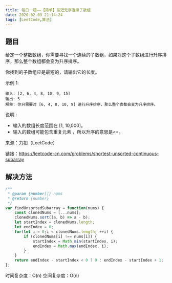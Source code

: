 ```yaml
---
title: 每日一题——【简单】最短无序连续子数组
date: 2020-02-03 21:14:24
tags: [LeetCode,算法]
---
```


## 题目
给定一个整数数组，你需要寻找一个连续的子数组，如果对这个子数组进行升序排序，那么整个数组都会变为升序排序。

你找到的子数组应是最短的，请输出它的长度。

示例 1:
```
输入: [2, 6, 4, 8, 10, 9, 15]
输出: 5
解释: 你只需要对 [6, 4, 8, 10, 9] 进行升序排序，那么整个表都会变为升序排序。
```

说明 :

* 输入的数组长度范围在 [1, 10,000]。
* 输入的数组可能包含重复元素 ，所以升序的意思是<=。

来源：力扣（LeetCode）

链接：https://leetcode-cn.com/problems/shortest-unsorted-continuous-subarray

## 解决方法
```js
/**
 * @param {number[]} nums
 * @return {number}
 */
var findUnsortedSubarray = function(nums) {
    const clonedNums = [...nums];
    clonedNums.sort((a, b) => a - b);
    let startIndex = clonedNums.length;
    let endIndex = 0;
    for(let i = 0;i < clonedNums.length; ++i) {
        if (clonedNums[i] !== nums[i]) {
            startIndex = Math.min(startIndex, i);
            endIndex = Math.max(endIndex, i);
        }
    }
    return endIndex - startIndex < 0 ? 0 : endIndex - startIndex + 1;
};
```

时间复杂度：O(n)
空间复杂度：O(n)